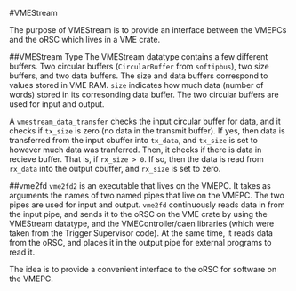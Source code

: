 #VMEStream

The purpose of VMEStream is to provide an interface between the VMEPCs and the
oRSC which lives in a VME crate.

##VMEStream Type
The VMEStream datatype contains a few different buffers. Two circular buffers
(`CircularBuffer` from `softipbus`), two size buffers, and two data buffers. The
size and data buffers correspond to values stored in VME RAM. `size` indicates
how much data (number of words) stored in its corresonding data buffer. The two
circular buffers are used for input and output.

A `vmestream_data_transfer` checks the input circular buffer for data, and it
checks if `tx_size` is zero (no data in the transmit buffer). If yes, then data
is transferred from the input cbuffer into `tx_data`, and `tx_size` is set to
however much data was tranferred. Then, it checks if there is data in recieve
buffer. That is, if `rx_size > 0`. If so, then the data is read from `rx_data`
into the output cbuffer, and `rx_size` is set to zero.

##vme2fd
`vme2fd2` is an executable that lives on the VMEPC. It takes as arguments the
names of two named pipes that live on the VMEPC. The two pipes are used for
input and output. `vme2fd` continuously reads data in from the input pipe, and
sends it to the oRSC on the VME crate by using the VMEStream datatype, and the
VMEController/caen libraries (which were taken from the Trigger Supervisor
code). At the same time, it reads data from the oRSC, and places it in the
output pipe for external programs to read it.

The idea is to provide a convenient interface to the oRSC for software on the
VMEPC.
